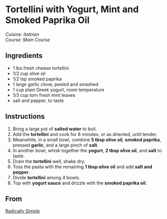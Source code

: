 # Tortellini with Yogurt, Mint and Smoked Paprika Oil

_Cuisine:  Italnian_<br />
_Course:  Main Course_

## Ingredients

- 1 lbs fresh cheese tortellini
- 1/2 cup olive oil
- 1/2 tsp smoked paprika
- 1 large garlic clove, peeled and smashed
- 1 cup plain Greek yogurt, room temperature
- 1/3 cup torn fresh mint leaves
- salt and pepper, to taste

## Instructions

1. Bring a large pot of **salted water** to boil.
1. Add the **tortellini** and cook for 8 minutes, or as directed, until tender.
1. Meanwhile, in a small bowl, combine **5 tbsp olive oil**, **smoked paprika**, pressed **garlic**, and a large pinch of **salt**.
1. In another bowl, whisk together the **yogurt**, **2 tbsp olive oil**, and **salt** to taste.
1. Drain the **tortellini** well, shake dry.
1. Toss the pasta with the remaining **1 tbsp olive oil** and add **salt and pepper**.
1. Divide **tortellini** among 4 bowls.
1. Top with **yogurt sauce** and drizzle with the **smoked paprika oil**.

## From

[Radically Simple](https://www.rozannegold.com/radically-simple)